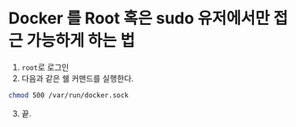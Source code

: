 # Docker 를 Root 혹은 sudo 유저에서만 접근 가능하게 하는 법

1. `root`로 로그인
2. 다음과 같은 쉘 커맨드를 실행한다.

```sh
chmod 500 /var/run/docker.sock
```

3. 끝.
